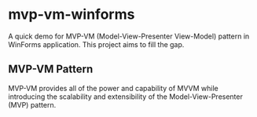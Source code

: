 # mvp-vm-winforms
 
A quick demo for MVP-VM (Model-View-Presenter View-Model) pattern in WinForms application. This project aims to fill the gap.

## MVP-VM Pattern

MVP-VM provides all of the power and capability of MVVM while introducing the scalability and extensibility of the Model-View-Presenter (MVP) pattern.

